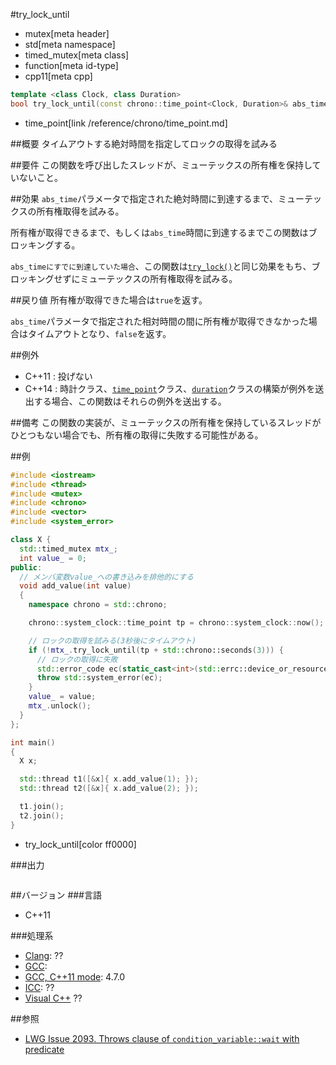 #try_lock_until
* mutex[meta header]
* std[meta namespace]
* timed_mutex[meta class]
* function[meta id-type]
* cpp11[meta cpp]

```cpp
template <class Clock, class Duration>
bool try_lock_until(const chrono::time_point<Clock, Duration>& abs_time);
```
* time_point[link /reference/chrono/time_point.md]

##概要
タイムアウトする絶対時間を指定してロックの取得を試みる


##要件
この関数を呼び出したスレッドが、ミューテックスの所有権を保持していないこと。


##効果
`abs_time`パラメータで指定された絶対時間に到達するまで、ミューテックスの所有権取得を試みる。

所有権が取得できるまで、もしくは`abs_time`時間に到達するまでこの関数はブロッキングする。

`abs_timeにすでに到達していた場合`、この関数は[`try_lock()`](./try_lock.md)と同じ効果をもち、ブロッキングせずにミューテックスの所有権取得を試みる。


##戻り値
所有権が取得できた場合は`true`を返す。

`abs_time`パラメータで指定された相対時間の間に所有権が取得できなかった場合はタイムアウトとなり、`false`を返す。


##例外
- C++11 : 投げない
- C++14 : 時計クラス、[`time_point`](/reference/chrono/time_point.md)クラス、[`duration`](/reference/chrono/duration.md)クラスの構築が例外を送出する場合、この関数はそれらの例外を送出する。


##備考
この関数の実装が、ミューテックスの所有権を保持しているスレッドがひとつもない場合でも、所有権の取得に失敗する可能性がある。


##例
```cpp
#include <iostream>
#include <thread>
#include <mutex>
#include <chrono>
#include <vector>
#include <system_error>

class X {
  std::timed_mutex mtx_;
  int value_ = 0;
public:
  // メンバ変数value_への書き込みを排他的にする
  void add_value(int value)
  {
    namespace chrono = std::chrono;

    chrono::system_clock::time_point tp = chrono::system_clock::now();

    // ロックの取得を試みる(3秒後にタイムアウト)
    if (!mtx_.try_lock_until(tp + std::chrono::seconds(3))) {
      // ロックの取得に失敗
      std::error_code ec(static_cast<int>(std::errc::device_or_resource_busy), std::generic_category());
      throw std::system_error(ec);
    }
    value_ = value;
    mtx_.unlock();
  }
};

int main()
{
  X x;

  std::thread t1([&x]{ x.add_value(1); });
  std::thread t2([&x]{ x.add_value(2); });

  t1.join();
  t2.join();
}
```
* try_lock_until[color ff0000]

###出力
```
```

##バージョン
###言語
- C++11

###処理系
- [Clang](/implementation.md#clang): ??
- [GCC](/implementation.md#gcc): 
- [GCC, C++11 mode](/implementation.md#gcc): 4.7.0
- [ICC](/implementation.md#icc): ??
- [Visual C++](/implementation.md#visual_cpp) ??


##参照
- [LWG Issue 2093. Throws clause of `condition_variable::wait` with predicate](http://www.open-std.org/jtc1/sc22/wg21/docs/lwg-defects.html#2093)


